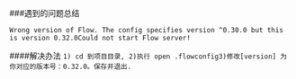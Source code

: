 
###遇到的问题总结
```
Wrong version of Flow. The config specifies version ^0.30.0 but this is version 0.32.0Could not start Flow server!

```
                                                                                                                                                                                                                                                                                                                                                                                                     ####解决办法
`1) cd 到项目目录, 2)执行 open .flowconfig3)修改[version] 为你对应的版本号：0.32.0。保存并退出.`


